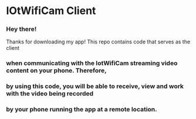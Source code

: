 # IOtWifiCam Client



### Hey there!

 Thanks for downloading my app! This repo contains code that serves as the client 
### when communicating with the IotWifiCam  streaming  video content on your phone. Therefore,
### by using this code, you will be able to receive, view and work with the video being recorded
### by your phone running the app at a remote location.





